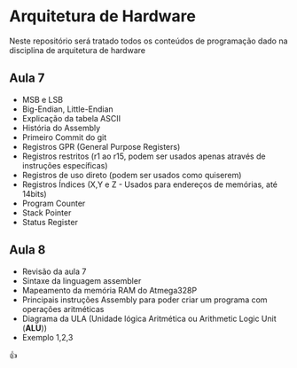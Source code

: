 # Arquitetura de Hardware
Neste repositório será tratado todos os conteúdos de programação dado na disciplina de arquitetura de hardware

## Aula 7

* MSB e LSB
* Big-Endian, Little-Endian
* Explicação da tabela ASCII
* História do Assembly
* Primeiro Commit do git
* Registros GPR (General Purpose Registers)
* Registros restritos (r1 ao r15, podem ser usados apenas através de instruções específicas)
* Registros de uso direto (podem ser usados como quiserem)
* Registros Índices (X,Y e Z - Usados para endereços de memórias, até 14bits) 
* Program Counter
* Stack Pointer
* Status Register

## Aula 8

* Revisão da aula 7
* Sintaxe da linguagem assembler
* Mapeamento da memória RAM do Atmega328P
* Principais instruções Assembly para poder criar um programa com operações aritméticas
* Diagrama da ULA (Unidade lógica Aritmética ou Arithmetic Logic Unit (**ALU**))
* Exemplo 1,2,3


:+1:
